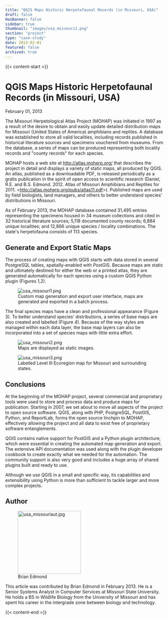 ```yaml
---
title: "QGIS Maps Historic Herpetofaunal Records (in Missouri, USA)"
draft: false
HasBanner: false
sidebar: true
thumbnail: "images/usa_missouri1.png"
section: "project"
type: "case-study"
date: 2013-02-01
featured: false
archived: true
---
```

{{< content-start >}}

# QGIS Maps Historic Herpetofaunal Records (in Missouri, USA)

<p class="is-size-6 is-italic has-text-weight-medium">
  <span class="icon">
    <i class="fas fa-calendar-alt"></i>
  </span>
  <span>February 01, 2013</span>
</p>


The Missouri Herpetological Atlas Project (MOHAP) was initiated in 1997 as a result of the desire to obtain and easily update detailed distribution maps for Missouri (United States of America) amphibians and reptiles. A database was established to store all valid localities, including records published in historical literature sources and specimens vouchered from museums. From the database, a series of maps can be produced representing both locality records and \"county records\" for each species.

MOHAP hosts a web site at <http://atlas.moherp.org/> that describes the project in detail and displays a variety of static maps, all produced by QGIS. An atlas, published as a downloadable PDF, is released periodically as a gratis publication in the spirit of open access to scientific research (Daniel, R.E. and B.S. Edmond. 2012. Atlas of Missouri Amphibians and Reptiles for 2011. \<<http://atlas.moherp.org/pubs/atlas11.pdf>\>). Published maps are used by field biologists, land managers, and others to better understand species\' distributions in Missouri.

As of February 2013, the MOHAP database contained 31,495 entries representing the specimens housed in 34 museum collections and cited in 32 historical literature sources; 5,118 documented county records; 6,884 unique localities; and 12,866 unique species / locality combinations. The state\'s herpetofauna consists of 113 species.

## Generate and Export Static Maps

The process of creating maps with QGIS starts with data stored in several PostgreSQL tables, spatially-enabled with PostGIS. Because maps are static and ultimately destined for either the web or a printed atlas, they are generated automatically for each species using a custom QGIS Python plugin (Figures 1,2).

<figure>
<img src="../images/usa_missouri1.png" class="align-right" alt="usa_missouri1.png" />
<figcaption>Custom map generation and export user interface, maps are generated and exported in a batch process.</figcaption>
</figure>

The final species maps have a clean and professional appearance (Figure 3). To better understand species\' distributions, a series of base maps are also created and labelled (Figure 4). Because of the way styles are managed within each data layer, the base map layers can also be incorporated into a set of species maps with little extra effort.

<figure>
<img src="../images/usa_missouri2.png" class="align-right" alt="usa_missouri2.png" />
<figcaption>Maps are displayed as static images.</figcaption>
</figure>

<figure>
<img src="../images/usa_missouri3.png" class="align-right" alt="usa_missouri3.png" />
<figcaption>Labelled Level III Ecoregion map for Missouri and surrounding states.</figcaption>
</figure>

## Conclusions

At the beginning of the MOHAP project, several commercial and proprietary tools were used to store and process data and produce maps for publication. Starting in 2007, we set about to move all aspects of the project to open source software. QGIS, along with PHP, PostgreSQL, PostGIS, Python, and ReportLab, forms the open source linchpin to MOHAP, effectively allowing the project and all data to exist free of proprietary software entanglements.

QGIS contains native support for PostGIS and a Python plugin architecture, which were essential in creating the automated map generation and export. The extensive API documentation was used along with the plugin developer cookbook to create exactly what we needed for the automation. The community support is also very good and includes a huge array of shared plugins built and ready to use.

Although we use QGIS in a small and specific way, its capabilities and extensibility using Python is more than sufficient to tackle larger and more complex projects.

## Author

<figure>
<img src="../images/usa_missouriaut.jpg" class="align-left" height="200" alt="usa_missouriaut.jpg" />
<figcaption>Brian Edmond</figcaption>
</figure>

This article was contributed by Brian Edmond in February 2013. He is a Senior Systems Analyst in Computer Services at Missouri State University. He holds a BS in Wildlife Biology from the University of Missouri and has spent his career in the intergrade zone between biology and technology.

{{< content-end >}}
